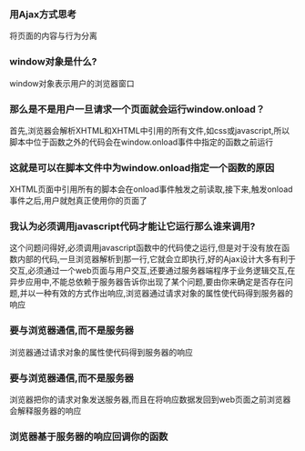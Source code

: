 ### 用Ajax方式思考

将页面的内容与行为分离

### window对象是什么?

window对象表示用户的浏览器窗口

### 那么是不是用户一旦请求一个页面就会运行window.onload？
首先,浏览器会解析XHTML和XHTML中引用的所有文件,如css或javascript,所以脚本中位于函数之外的代码会在window.onload事件中指定的函数之前运行

### 这就是可以在脚本文件中为window.onload指定一个函数的原因

XHTML页面中引用所有的脚本会在onload事件触发之前读取,接下来,触发onload事件之后,用户就尅真正使用你的页面了

### 我认为必须调用javascript代码才能让它运行那么谁来调用?

这个问题问得好,必须调用javascript函数中的代码使之运行,但是对于没有放在函数内部的代码,一旦浏览器解析到那一行,它就会立即执行,好的Ajax设计大多有利于交互,必须通过一个web页面与用户交互,还要通过服务器端程序于业务逻辑交互,在异步应用中,不能总依赖于服务器告诉你出现了某个问题,要由你来确定是否存在问题,并以一种有效的方式作出响应,浏览器通过请求对象的属性使代码得到服务器的响应

### 要与浏览器通信,而不是服务器

浏览器通过请求对象的属性使代码得到服务器的响应

### 要与浏览器通信,而不是服务器
浏览器把你的请求对象发送服务器,而且在将响应数据发回到web页面之前浏览器会解释服务器的响应

### 浏览器基于服务器的响应回调你的函数



